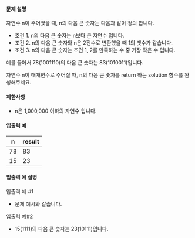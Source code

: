 #### 문제 설명
자연수 n이 주어졌을 때, n의 다음 큰 숫자는 다음과 같이 정의 합니다.

* 조건 1. n의 다음 큰 숫자는 n보다 큰 자연수 입니다.
* 조건 2. n의 다음 큰 숫자와 n은 2진수로 변환했을 때 1의 갯수가 같습니다.
* 조건 3. n의 다음 큰 숫자는 조건 1, 2를 만족하는 수 중 가장 작은 수 입니다.
  
예를 들어서 78(1001110)의 다음 큰 숫자는 83(1010011)입니다.

자연수 n이 매개변수로 주어질 때, n의 다음 큰 숫자를 return 하는 solution 함수를 완성해주세요.

#### 제한사항
* n은 1,000,000 이하의 자연수 입니다.
  
#### 입출력 예
|n|result|
|-|-|
|78	|83|
|15	|23|

#### 입출력 예 설명
입출력 예 #1
* 문제 예시와 같습니다.
  
입출력 예#2
* 15(1111)의 다음 큰 숫자는 23(10111)입니다.